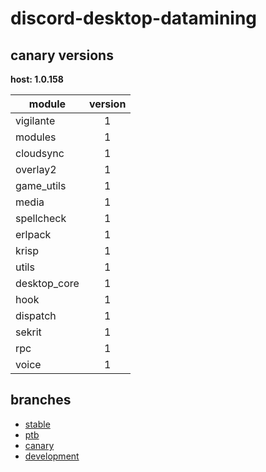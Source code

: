 # discord-desktop-datamining

## canary versions

**host: 1.0.158**

| module | version |
| ------ | :-----: |
| vigilante | 1 |
| modules | 1 |
| cloudsync | 1 |
| overlay2 | 1 |
| game_utils | 1 |
| media | 1 |
| spellcheck | 1 |
| erlpack | 1 |
| krisp | 1 |
| utils | 1 |
| desktop_core | 1 |
| hook | 1 |
| dispatch | 1 |
| sekrit | 1 |
| rpc | 1 |
| voice | 1 |

## branches

- [stable](https://github.com/OpenAsar/discord-desktop-datamining/tree/stable)
- [ptb](https://github.com/OpenAsar/discord-desktop-datamining/tree/ptb)
- [canary](https://github.com/OpenAsar/discord-desktop-datamining/tree/canary)
- [development](https://github.com/OpenAsar/discord-desktop-datamining/tree/development)